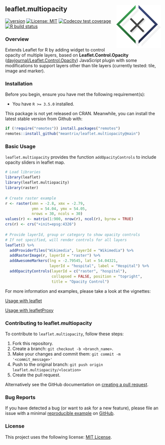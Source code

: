 ## leaflet.multiopacity <a href='http://meantrix.com'><img src='man/figures/logo.png' align="right" height="139" /></a>

<!--
# leaflet.multiopacity
<a href='http://meantrix.com'><img src='man/figures/header.png'/> 
-->

<!-- badges: start -->
[![version](https://img.shields.io/badge/version-0.1.0-blue.svg)](https://semver.org)
[![License: MIT](https://img.shields.io/badge/License-MIT-green.svg)](https://opensource.org/licenses/MIT)
[![Codecov test coverage](https://codecov.io/gh/meantrix/leaflet.multiopacity/branch/main/graph/badge.svg)](https://codecov.io/gh/meantrix/leaflet.multiopacity?branch=main)
[![R build status](https://github.com/meantrix/leaflet.multiopacity/workflows/R-CMD-check/badge.svg)](https://github.com/meantrix/leaflet.multiopacity/actions)
<!-- badges: end -->

### Overview

Extends Leaflet for R by adding widget to control opacity of multiple layers, based on **Leaflet.Control.Opacity** ([dayjournal/Leaflet.Control.Opacity](https://github.com/dayjournal/Leaflet.Control.Opacity)) JavaScript plugin with some modifications to support layers other than tile layers (currently tested: tile, image and marker).

### Installation

Before you begin, ensure you have met the following requirement(s):

- You have `R >= 3.5.0` installed.

This package is not yet released on CRAN. Meanwhile, you can install the latest stable version from Github with:

```r
if (!require("remotes")) install.packages("remotes")
remotes::install_github("meantrix/leaflet.multiopacity@main")
```

### Basic Usage

`leaflet.multiopacity` provides the function `addOpacityControls` to include opacity sliders in leaflet map.

```r
# Load libraries
library(leaflet)
library(leaflet.multiopacity)
library(raster)

# Create raster example
r <- raster(xmn = -2.8, xmx = -2.79,
            ymn = 54.04, ymx = 54.05,
            nrows = 30, ncols = 30)
values(r) <- matrix(1:900, nrow(r), ncol(r), byrow = TRUE)
crs(r) <- crs("+init=epsg:4326")

# Provide layerId, group or category to show opacity controls
# If not specified, will render controls for all layers
leaflet() %>%
  addProviderTiles("Wikimedia", layerId = "Wikimedia") %>%
  addRasterImage(r, layerId = "raster") %>%
  addAwesomeMarkers(lng = -2.79545, lat = 54.04321,
                    layerId = "hospital", label = "Hospital") %>%
  addOpacityControls(layerId = c("raster", "hospital"),
                     collapsed = FALSE, position = "topright",
                     title = "Opacity Control")
```

For more information and examples, please take a look at the vignettes:

[Usage with leaflet](https://meantrix.github.io/leaflet.multiopacity/articles/usage-leaflet.html)  

[Usage with leafletProxy](https://meantrix.github.io/leaflet.multiopacity/articles/usage-leafletProxy.html)

### Contributing to leaflet.multiopacity

To contribute to `leaflet.multiopacity`, follow these steps:

1. Fork this repository.
2. Create a branch: `git checkout -b <branch_name>`.
3. Make your changes and commit them: `git commit -m '<commit_message>'`
4. Push to the original branch: `git push origin leaflet.multiopacity/<location>`
5. Create the pull request.

Alternatively see the GitHub documentation on [creating a pull request](https://help.github.com/en/github/collaborating-with-issues-and-pull-requests/creating-a-pull-request).

### Bug Reports

If you have detected a bug (or want to ask for a new feature), please file an issue with a minimal [reproducible example](https://www.tidyverse.org/help/#reprex) on [GitHub](https://github.com/meantrix/leaflet.multiopacity/issues).

### License

This project uses the following license: [MIT License](<https://github.com/meantrix/leaflet.multiopacity/blob/master/LICENSE>).
